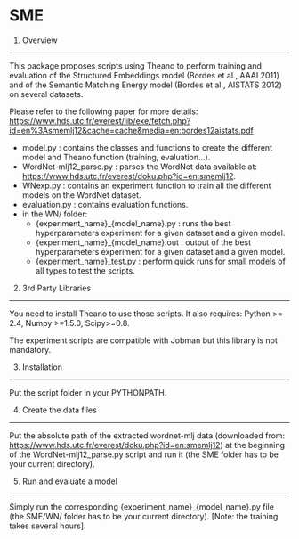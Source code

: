 SME
===

1. Overview
-----------------------------------------------------------------

This package proposes scripts using Theano to perform training and evaluation
of the Structured Embeddings model (Bordes et al., AAAI 2011) and of the
Semantic Matching Energy model (Bordes et al., AISTATS 2012) on several
datasets.

Please refer to the following paper for more details: 
https://www.hds.utc.fr/everest/lib/exe/fetch.php?id=en%3Asmemlj12&cache=cache&media=en:bordes12aistats.pdf

- model.py : contains the classes and functions to create the different model
             and Theano function (training, evaluation...).
- WordNet-mlj12_parse.py : parses the WordNet data available at:
                        https://www.hds.utc.fr/everest/doku.php?id=en:smemlj12.
- WNexp.py : contains an experiment function to train all the different models
             on the WordNet dataset.
- evaluation.py : contains evaluation functions.
- in the WN/ folder:
	* {experiment_name}_{model_name}.py : runs the best hyperparameters
					      experiment for a given dataset
                                              and a given model.
	* {experiment_name}_{model_name}.out : output of the best
					       hyperparameters experiment for a
					       given dataset and a given model.
	* {experiment_name}_test.py : perform quick runs for small models of
	                              all types to test the scripts.


2. 3rd Party Libraries
-----------------------------------------------------------------

You need to install Theano to use those scripts. It also requires:
Python >= 2.4, Numpy >=1.5.0, Scipy>=0.8.

The experiment scripts are compatible with Jobman but this library is not
mandatory.


3. Installation
-----------------------------------------------------------------

Put the script folder in your PYTHONPATH.


4. Create the data files
-----------------------------------------------------------------

Put the absolute path of the extracted wordnet-mlj data (downloaded from:
https://www.hds.utc.fr/everest/doku.php?id=en:smemlj12) at the beginning of the
WordNet-mlj12_parse.py script and run it (the SME folder has to be your current
directory).

5. Run and evaluate a model
-----------------------------------------------------------------

Simply run the corresponding {experiment_name}_{model_name}.py file (the
SME/WN/ folder has to be your current directory).  [Note: the training takes
several hours].
